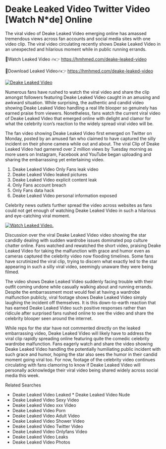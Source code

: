 ﻿# Deake Leaked Video Twitter Video [Watch N*de] Online

The viral video of ﻿Deake Leaked Video emerging online has amassed tremendous views across fan accounts and social media sites with one video clip. The viral video circulating recently shows ﻿Deake Leaked Video in an unexpected and hilarious moment while in public running errands. 

🔴Watch Leaked Video 🔥👉  https://hmhmed.com/deake-leaked-video 

🔴Download Leaked Video🔥👉  https://hmhmed.com/deake-leaked-video 

[![Deake Leaked Video](https://i.imgur.com/dJHk4Zq.gif)](https://hmhmed.com/deake-leaked-video)

Numerous fans have rushed to watch the viral video and share the clip amongst followers featuring ﻿Deake Leaked Video caught in an amusing and awkward situation. While surprising, the authentic and candid video showing ﻿Deake Leaked Video handling a real life blooper so genuinely has earned praise from viewers. Nonetheless, fans watch the current viral video of ﻿Deake Leaked Video that emerged online with delight and clamor for what the celebrity icon’s reaction to the widely spread viral video will be.

The fan video showing ﻿Deake Leaked Video first emerged on Twitter on Monday, posted by an amused fan who claimed to have captured the silly incident on their phone camera while out and about. The viral Clip of ﻿Deake Leaked Video had garnered over 2 million views by Tuesday morning as more users on Instagram, Facebook and YouTube began uploading and sharing the embarrassing yet entertaining video. 

1. ﻿Deake Leaked Video Only Fans leak video
2. ﻿Deake Leaked Video leaked pictures
3. ﻿Deake Leaked Video explicit content leak
4. Only Fans account breach
5. Only Fans data hack
6. ﻿Deake Leaked Video personal information exposed

Celebrity news outlets further spread the video across websites as fans could not get enough of watching ﻿Deake Leaked Video in such a hilarious and eye-catching viral moment. 

[![Watch Leaked Video.](https://miro.medium.com/v2/resize:fit:828/format:webp/1*cilzJN44JGOrTw9NJCrNHA.gif "Watch Leaked Video")](https://hmhmed.com/deake-leaked-video)

Discussion over the viral ﻿Deake Leaked Video video showing the star candidly dealing with sudden wardrobe issues dominated pop culture chatter online. Fans watched and rewatched the short video, praising ﻿Deake Leaked Video for taking the malfunction with grace and humor even as cameras captured the celebrity video now flooding timelines. Some fans have scrutinized the viral clip, trying to discern what exactly led to the star appearing in such a silly viral video, seemingly unaware they were being filmed.

The video shows ﻿Deake Leaked Video suddenly facing trouble with their outfit coming undone while casually walking about and running errands. Despite the embarrassment most would feel at having a wardrobe malfunction publicly, viral footage shows ﻿Deake Leaked Video simply laughing the incident off themselves. It is this down-to-earth reaction that has earned ﻿Deake Leaked Video such positive responses rather than ridicule after surprised fans rushed online to see the video and share the celebrity blooper seen around the internet.  

While reps for the star have not commented directly on the leaked embarrassing video, ﻿Deake Leaked Video will likely have to address the viral clip rapidly spreading online featuring quite the comedic celebrity wardrobe malfunction. Fans eagerly watch and share the video showing ﻿Deake Leaked Video handling the potentially humiliating public incident with such grace and humor, hoping the star also sees the humor in their candid moment going viral too. For now, footage of the celebrity video continues circulating with fans clamoring to know if ﻿Deake Leaked Video will personally acknowledge their viral video being shared widely across social media this week.

Related Searches
* ﻿Deake Leaked Video Leaked
﻿* Deake Leaked Video Nude
* ﻿Deake Leaked Video Sexy Video
* ﻿Deake Leaked Video xxx Video
* ﻿Deake Leaked Video Porn
* ﻿Deake Leaked Video Adult Video
* ﻿Deake Leaked Video Shower Video
* ﻿Deake Leaked Video Twitter Video
* ﻿Deake Leaked Video Onlyfans Video
* ﻿Deake Leaked Video Leaks
* ﻿Deake Leaked Video Photos